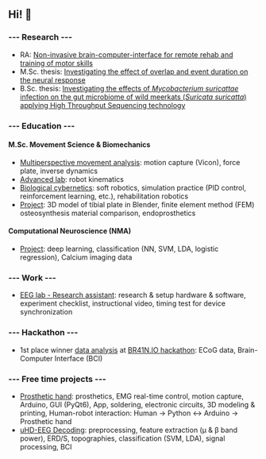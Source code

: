 ## Hi! 👋

### --- Research ---
- RA: [Non-invasive brain-computer-interface for remote rehab and training of motor skills](https://github.com/geigermartin/neurofeedbackBCI)
- M.Sc. thesis: [Investigating the effect of overlap and event duration on the neural response](https://github.com/s-ccs/MSc_EventDuration)
- B.Sc. thesis: [Investigating the effects of *Mycobacterium suricattae* infection on the gut microbiome of wild meerkats (*Suricata suricatta*) applying High Throughput Sequencing technology](https://github.com/geigermartin/BSc_Susu)

### --- Education ---
#### M.Sc. Movement Science & Biomechanics
- [Multiperspective movement analysis](https://github.com/geigermartin/motionCapture_inverseDynamics): motion capture (Vicon), force plate, inverse dynamics
- [Advanced lab](https://github.com/geigermartin/robot_kinematics): robot kinematics
- [Biological cybernetics](https://github.com/geigermartin/bio_cybernetics): soft robotics, simulation practice (PID control, reinforcement learning, etc.), rehabilitation robotics
- [Project](https://github.com/geigermartin/FEM_3D_ostheosynthesis): 3D model of tibial plate in Blender, finite element method (FEM) osteosynthesis material comparison, endoprosthetics

#### Computational Neuroscience (NMA)
- [Project](https://github.com/geigermartin/neuralNetwork_classification_NMA): deep learning, classification (NN, SVM, LDA, logistic regression), Calcium imaging data

### --- Work ---
- [EEG lab - Research assistant](https://github.com/geigermartin/EEG_lab_RA): research & setup hardware & software, experiment checklist, instructional video, timing test for device synchronization

### --- Hackathon ---
- 1st place winner [data analysis]( https://github.com/sara-knezevic/ECoG-hackathon) at [BR41N.IO hackathon]( https://www.br41n.io/Spring-School-2023): ECoG data, Brain-Computer Interface (BCI)

### --- Free time projects ---
- [Prosthetic hand](https://github.com/geigermartin/prostheticHand): prosthetics, EMG real-time control, motion capture, Arduino, GUI (PyQt6), App, soldering, electronic circuits, 3D modeling & printing, Human-robot interaction: Human &rarr; Python &harr; Arduino &rarr; Prosthetic hand
- [uHD-EEG Decoding](https://github.com/geigermartin/uHD_EEG_decoding): preprocessing, feature extraction (µ & β band power), ERD/S, topographies, classification (SVM, LDA), signal processing, BCI
